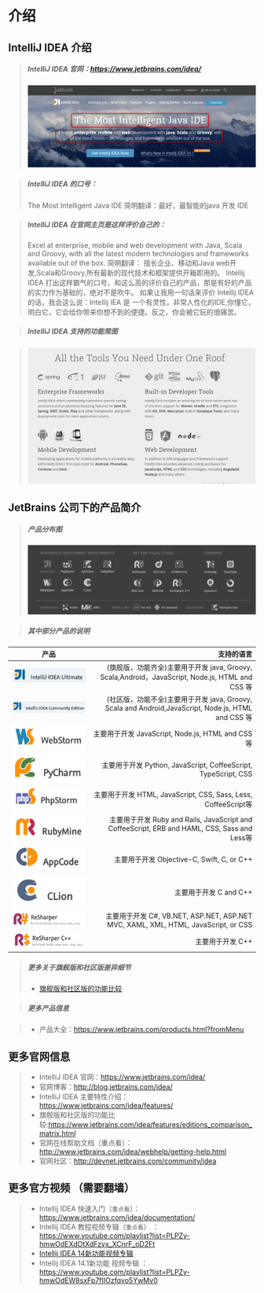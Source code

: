 # 介绍

## IntelliJ IDEA 介绍

> ##### IntelliJ IDEA 官网：<https://www.jetbrains.com/idea/>
> ![icon](images/introduce/Intellij-IDEA.jpg)

> ##### IntelliJ IDEA 的口号：
> The Most Intelligent Java IDE
简明翻译：最好，最智能的java 开发 IDE

> ##### IntelliJ IDEA 在官网主页是这样评价自己的：
> Excel at enterprise, mobile and web development with Java, Scala and Groovy, with all the latest modern technologies and frameworks available out of the box.
简明翻译： 擅长企业、移动和Java web开发,Scala和Groovy,所有最新的现代技术和框架提供开箱即用的。
> Intellij IDEA 打出这样霸气的口号，和这么高的评价自己的产品，那是有好的产品的实力作为基础的，绝对不是吹牛。
如果让我用一句话来评价 Intellij IDEA 的话，我会这么说：Intellij IEA 是 一个有灵性，非常人性化的IDE,你懂它，明白它，它会给你带来你想不到的便捷。反之，你会被它玩的很痛苦。

> ##### IntelliJ IDEA 支持的功能简图

> ![icon](images/introduce/Tools-support.jpg)

## JetBrains 公司下的产品简介


> #####  产品分布图
>  ![产品](images/introduce/jetbrains-products.jpg)

> #####  其中部分产品的说明

|产品       | 支持的语言   |
| --------   | -----:  |
|![icon](images/introduce/icons/icon-idea-ultimate.jpg) | (旗舰版，功能齐全)主要用于开发 java, Groovy, Scala,Android，JavaScript, Node.js, HTML and CSS 等 |
|![icon](images/introduce/icons/icon-idea-community.jpg) | (社区版，功能不全)主要用于开发 java, Groovy, Scala and Android,JavaScript, Node.js, HTML and CSS 等|
|![icon](images/introduce/icons/icon-WebStorm.jpg) | 主要用于开发  JavaScript, Node.js, HTML and CSS等 |
|![icon](images/introduce/icons/icon-pycharm.jpg) | 主要用于开发 Python, JavaScript, CoffeeScript, TypeScript, CSS|
|![icon](images/introduce/icons/icon-PhpStorm.jpg) | 主要用于开发 HTML, JavaScript, CSS, Sass, Less, CoffeeScript等  |
|![icon](images/introduce/icons/icon-RubyMine.jpg) | 主要用于开发 Ruby and Rails, JavaScript and CoffeeScript, ERB and HAML, CSS, Sass and Less等 |
|![icon](images/introduce/icons/icon-AppCode.jpg) | 主要用于开发 Objective-C, Swift, C, or C++  |
|![icon](images/introduce/icons/icon-CLion.jpg) | 主要用于开发 C and C++ |
|![icon](images/introduce/icons/icon-ReSharper.jpg) | 主要用于开发 C#, VB.NET, ASP.NET, ASP.NET MVC, XAML, XML, HTML, JavaScript, or CSS  |
|![icon](images/introduce/icons/icon-ReSharperC++.jpg) | 主要用于开发 C++  |

> ##### 更多关于旗舰版和社区版差异细节
> * [旗舰版和社区版的功能比较](aaa-IntelliJ-IDEA-Editions-Comparison.md)

> #####  更多产品信息

> * 产品大全：<https://www.jetbrains.com/products.html?fromMenu>



## 更多官网信息
> * IntelliJ IDEA 官网：<https://www.jetbrains.com/idea/>
> * 官网博客：<http://blog.jetbrains.com/idea/>
> * IntelliJ IDEA 主要特性介绍：<https://www.jetbrains.com/idea/features/>
> * 旗舰版和社区版的功能比较:<https://www.jetbrains.com/idea/features/editions_comparison_matrix.html>
> * 官网在线帮助文档（重点看）：<http://www.jetbrains.com/idea/webhelp/getting-help.html>
> * 官网社区：<http://devnet.jetbrains.com/community/idea>

## 更多官方视频 （需要翻墙）
> *  Intellij IDEA 快速入门（`重点看`）：<https://www.jetbrains.com/idea/documentation/>
> * Intellij IDEA 教程视频专辑（`重点看`） ：<https://www.youtube.com/playlist?list=PLPZy-hmwOdEXdOtXdFzyx_XCnrF_oD2Ft>
> * [Intellij IDEA 14新功能视频专辑](https://www.youtube.com/playlist?list=PLPZy-hmwOdEXzae0zXhrSxydfB-tN0ngi)
> * Intellij IDEA 14.1新功能 视频专辑 ：<https://www.youtube.com/playlist?list=PLPZy-hmwOdEW8sxFp7fIIOzfqvo5YwMv0>

